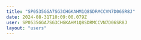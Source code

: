 ```yaml
---
title: "SP0535GGA7SG3CHGKAHM1Q8SDRMCCVN7D06SR8J"
date: 2024-08-31T10:09:00.079Z
user: SP0535GGA7SG3CHGKAHM1Q8SDRMCCVN7D06SR8J
layout: "users"
---
```

    